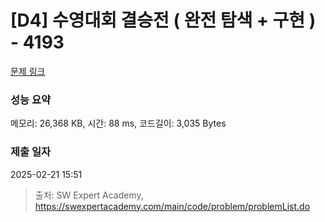 # [D4] 수영대회 결승전 ( 완전 탐색 + 구현 ) - 4193 

[문제 링크](https://swexpertacademy.com/main/code/problem/problemDetail.do?contestProbId=AWKaG6_6AGQDFARV) 

### 성능 요약

메모리: 26,368 KB, 시간: 88 ms, 코드길이: 3,035 Bytes

### 제출 일자

2025-02-21 15:51



> 출처: SW Expert Academy, https://swexpertacademy.com/main/code/problem/problemList.do